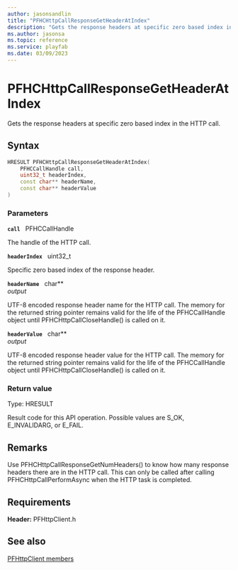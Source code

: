 ```yaml
---
author: jasonsandlin
title: "PFHCHttpCallResponseGetHeaderAtIndex"
description: "Gets the response headers at specific zero based index in the HTTP call."
ms.author: jasonsa
ms.topic: reference
ms.service: playfab
ms.date: 03/09/2023
---
```


# PFHCHttpCallResponseGetHeaderAtIndex  

Gets the response headers at specific zero based index in the HTTP call.  

## Syntax  
  
```cpp
HRESULT PFHCHttpCallResponseGetHeaderAtIndex(  
    PFHCCallHandle call,  
    uint32_t headerIndex,  
    const char** headerName,  
    const char** headerValue  
)  
```  
  
### Parameters  
  
**`call`** &nbsp; PFHCCallHandle  
  
The handle of the HTTP call.  
  
**`headerIndex`** &nbsp; uint32_t  
  
Specific zero based index of the response header.  
  
**`headerName`** &nbsp; char**  
*output*  
  
UTF-8 encoded response header name for the HTTP call. The memory for the returned string pointer remains valid for the life of the PFHCCallHandle object until PFHCHttpCallCloseHandle() is called on it.  
  
**`headerValue`** &nbsp; char**  
*output*  
  
UTF-8 encoded response header value for the HTTP call. The memory for the returned string pointer remains valid for the life of the PFHCCallHandle object until PFHCHttpCallCloseHandle() is called on it.  
  
  
### Return value
Type: HRESULT
  
Result code for this API operation. Possible values are S_OK, E_INVALIDARG, or E_FAIL.
  
## Remarks  
  
Use PFHCHttpCallResponseGetNumHeaders() to know how many response headers there are in the HTTP call. This can only be called after calling PFHCHttpCallPerformAsync when the HTTP task is completed.
  
## Requirements  
  
**Header:** PFHttpClient.h
  
## See also  
[PFHttpClient members](../pfhttpclient_members.md)  

  
  
